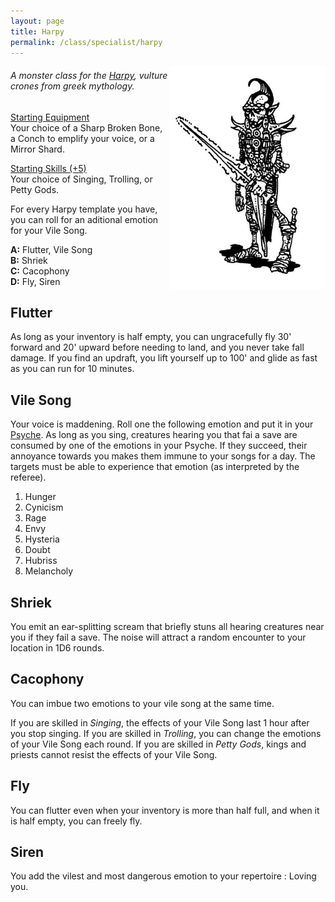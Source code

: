 ```yaml
---
layout: page
title: Harpy
permalink: /class/specialist/harpy
---
```


<img align="right" width=250px src="/images/githyanki.jpg">

###### A monster class for the [Harpy](/monsters/harpy), vulture crones from greek mythology.

<ins>Starting Equipment</ins><br>
Your choice of a Sharp Broken Bone, a Conch to emplify your voice, or a Mirror Shard.

<ins>Starting Skills (+5)</ins><br>
Your choice of Singing, Trolling, or Petty Gods.

For every Harpy template you have, you can roll for an aditional emotion for your Vile Song.

**A:** Flutter, Vile Song<br>
**B:** Shriek<br>
**C:** Cacophony<br>
**D:** Fly, Siren<br>

## Flutter
As long as your inventory is half empty, you can ungracefully fly 30' forward and 20' upward before needing to land, and you never take fall damage. If you find an updraft, you lift yourself up to 100' and glide as fast as you can run for 10 minutes.

## Vile Song
Your voice is maddening. Roll one the following emotion and put it in your [Psyche](/2020/11/09/base-rules/). As long as you sing, creatures hearing you that fai a save are consumed by one of the emotions in your Psyche. If they succeed, their annoyance towards you makes them immune to your songs for a day. The targets must be able to experience that emotion (as interpreted by the referee).

1. 	Hunger
2. 	Cynicism
3. 	Rage
4. 	Envy
5. 	Hysteria
6. 	Doubt
7. 	Hubriss
8. 	Melancholy

## Shriek
You emit an ear-splitting scream that briefly stuns all hearing creatures near you if they fail a save. The noise will attract a random encounter to your location in 1D6 rounds.

## Cacophony
You can imbue two emotions to your vile song at the same time. 

If you are skilled in _Singing_, the effects of your Vile Song last 1 hour after you stop singing.
If you are skilled in _Trolling_, you can change the emotions of your Vile Song each round.
If you are skilled in _Petty Gods_, kings and priests cannot resist the effects of your Vile Song.

## Fly
You can flutter even when your inventory is more than half full, and when it is half empty, you can freely fly.

## Siren
You add the vilest and most dangerous emotion to your repertoire : Loving you.
